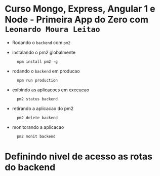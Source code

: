 # Curso Mongo, Express, Angular 1 e Node - Primeira App do Zero com `Leonardo Moura Leitao`

* Rodando o `backend` com `pm2`

* instalando o pm2 globalmente

        npm install pm2 -g

* rodando o `backend` em producao

        npm run production

* exibindo as aplicacoes em execucao

        pm2 status backend

* retirando a aplicacao do pm2    

        pm2 delete backend

* monitorando a aplicacao

        pm2 monit backend

# Definindo nivel de acesso as rotas do backend  

